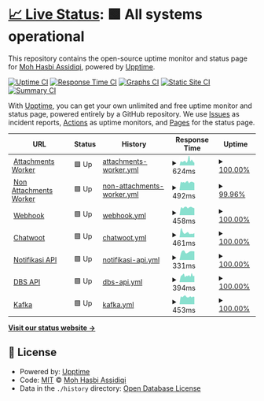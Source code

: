 # [📈 Live Status](https://demo.upptime.js.org): <!--live status--> **🟩 All systems operational**

This repository contains the open-source uptime monitor and status page for [Moh Hasbi Assidiqi](http://mohhasbias.github.com), powered by [Upptime](https://github.com/upptime/upptime).

[![Uptime CI](https://github.com/mohhasbias/cw-conn-status-page/workflows/Uptime%20CI/badge.svg)](https://github.com/mohhasbias/cw-conn-status-page/actions?query=workflow%3A%22Uptime+CI%22)
[![Response Time CI](https://github.com/mohhasbias/cw-conn-status-page/workflows/Response%20Time%20CI/badge.svg)](https://github.com/mohhasbias/cw-conn-status-page/actions?query=workflow%3A%22Response+Time+CI%22)
[![Graphs CI](https://github.com/mohhasbias/cw-conn-status-page/workflows/Graphs%20CI/badge.svg)](https://github.com/mohhasbias/cw-conn-status-page/actions?query=workflow%3A%22Graphs+CI%22)
[![Static Site CI](https://github.com/mohhasbias/cw-conn-status-page/workflows/Static%20Site%20CI/badge.svg)](https://github.com/mohhasbias/cw-conn-status-page/actions?query=workflow%3A%22Static+Site+CI%22)
[![Summary CI](https://github.com/mohhasbias/cw-conn-status-page/workflows/Summary%20CI/badge.svg)](https://github.com/mohhasbias/cw-conn-status-page/actions?query=workflow%3A%22Summary+CI%22)

With [Upptime](https://upptime.js.org), you can get your own unlimited and free uptime monitor and status page, powered entirely by a GitHub repository. We use [Issues](https://github.com/mohhasbias/cw-conn-status-page/issues) as incident reports, [Actions](https://github.com/mohhasbias/cw-conn-status-page/actions) as uptime monitors, and [Pages](https://demo.upptime.js.org) for the status page.

<!--start: status pages-->
<!-- This summary is generated by Upptime (https://github.com/upptime/upptime) -->
<!-- Do not edit this manually, your changes will be overwritten -->
<!-- prettier-ignore -->
| URL | Status | History | Response Time | Uptime |
| --- | ------ | ------- | ------------- | ------ |
| <img alt="" src="https://favicons.githubusercontent.com/cw-conn-heartbeat.vercel.app" height="13"> [Attachments Worker](https://cw-conn-heartbeat.vercel.app/api/only-attachments-beat) | 🟩 Up | [attachments-worker.yml](https://github.com/mohhasbias/cw-conn-status-page/commits/HEAD/history/attachments-worker.yml) | <details><summary><img alt="Response time graph" src="./graphs/attachments-worker/response-time-week.png" height="20"> 624ms</summary><br><a href="https://mohhasbias.github.io/cw-conn-status-page/history/attachments-worker"><img alt="Response time 666" src="https://img.shields.io/endpoint?url=https%3A%2F%2Fraw.githubusercontent.com%2Fmohhasbias%2Fcw-conn-status-page%2FHEAD%2Fapi%2Fattachments-worker%2Fresponse-time.json"></a><br><a href="https://mohhasbias.github.io/cw-conn-status-page/history/attachments-worker"><img alt="24-hour response time 359" src="https://img.shields.io/endpoint?url=https%3A%2F%2Fraw.githubusercontent.com%2Fmohhasbias%2Fcw-conn-status-page%2FHEAD%2Fapi%2Fattachments-worker%2Fresponse-time-day.json"></a><br><a href="https://mohhasbias.github.io/cw-conn-status-page/history/attachments-worker"><img alt="7-day response time 624" src="https://img.shields.io/endpoint?url=https%3A%2F%2Fraw.githubusercontent.com%2Fmohhasbias%2Fcw-conn-status-page%2FHEAD%2Fapi%2Fattachments-worker%2Fresponse-time-week.json"></a><br><a href="https://mohhasbias.github.io/cw-conn-status-page/history/attachments-worker"><img alt="30-day response time 666" src="https://img.shields.io/endpoint?url=https%3A%2F%2Fraw.githubusercontent.com%2Fmohhasbias%2Fcw-conn-status-page%2FHEAD%2Fapi%2Fattachments-worker%2Fresponse-time-month.json"></a><br><a href="https://mohhasbias.github.io/cw-conn-status-page/history/attachments-worker"><img alt="1-year response time 666" src="https://img.shields.io/endpoint?url=https%3A%2F%2Fraw.githubusercontent.com%2Fmohhasbias%2Fcw-conn-status-page%2FHEAD%2Fapi%2Fattachments-worker%2Fresponse-time-year.json"></a></details> | <details><summary><a href="https://mohhasbias.github.io/cw-conn-status-page/history/attachments-worker">100.00%</a></summary><a href="https://mohhasbias.github.io/cw-conn-status-page/history/attachments-worker"><img alt="All-time uptime 99.82%" src="https://img.shields.io/endpoint?url=https%3A%2F%2Fraw.githubusercontent.com%2Fmohhasbias%2Fcw-conn-status-page%2FHEAD%2Fapi%2Fattachments-worker%2Fuptime.json"></a><br><a href="https://mohhasbias.github.io/cw-conn-status-page/history/attachments-worker"><img alt="24-hour uptime 100.00%" src="https://img.shields.io/endpoint?url=https%3A%2F%2Fraw.githubusercontent.com%2Fmohhasbias%2Fcw-conn-status-page%2FHEAD%2Fapi%2Fattachments-worker%2Fuptime-day.json"></a><br><a href="https://mohhasbias.github.io/cw-conn-status-page/history/attachments-worker"><img alt="7-day uptime 100.00%" src="https://img.shields.io/endpoint?url=https%3A%2F%2Fraw.githubusercontent.com%2Fmohhasbias%2Fcw-conn-status-page%2FHEAD%2Fapi%2Fattachments-worker%2Fuptime-week.json"></a><br><a href="https://mohhasbias.github.io/cw-conn-status-page/history/attachments-worker"><img alt="30-day uptime 99.82%" src="https://img.shields.io/endpoint?url=https%3A%2F%2Fraw.githubusercontent.com%2Fmohhasbias%2Fcw-conn-status-page%2FHEAD%2Fapi%2Fattachments-worker%2Fuptime-month.json"></a><br><a href="https://mohhasbias.github.io/cw-conn-status-page/history/attachments-worker"><img alt="1-year uptime 99.82%" src="https://img.shields.io/endpoint?url=https%3A%2F%2Fraw.githubusercontent.com%2Fmohhasbias%2Fcw-conn-status-page%2FHEAD%2Fapi%2Fattachments-worker%2Fuptime-year.json"></a></details>
| <img alt="" src="https://favicons.githubusercontent.com/cw-conn-heartbeat.vercel.app" height="13"> [Non Attachments Worker](https://cw-conn-heartbeat.vercel.app/api/skip-attachments-beat) | 🟩 Up | [non-attachments-worker.yml](https://github.com/mohhasbias/cw-conn-status-page/commits/HEAD/history/non-attachments-worker.yml) | <details><summary><img alt="Response time graph" src="./graphs/non-attachments-worker/response-time-week.png" height="20"> 492ms</summary><br><a href="https://mohhasbias.github.io/cw-conn-status-page/history/non-attachments-worker"><img alt="Response time 485" src="https://img.shields.io/endpoint?url=https%3A%2F%2Fraw.githubusercontent.com%2Fmohhasbias%2Fcw-conn-status-page%2FHEAD%2Fapi%2Fnon-attachments-worker%2Fresponse-time.json"></a><br><a href="https://mohhasbias.github.io/cw-conn-status-page/history/non-attachments-worker"><img alt="24-hour response time 543" src="https://img.shields.io/endpoint?url=https%3A%2F%2Fraw.githubusercontent.com%2Fmohhasbias%2Fcw-conn-status-page%2FHEAD%2Fapi%2Fnon-attachments-worker%2Fresponse-time-day.json"></a><br><a href="https://mohhasbias.github.io/cw-conn-status-page/history/non-attachments-worker"><img alt="7-day response time 492" src="https://img.shields.io/endpoint?url=https%3A%2F%2Fraw.githubusercontent.com%2Fmohhasbias%2Fcw-conn-status-page%2FHEAD%2Fapi%2Fnon-attachments-worker%2Fresponse-time-week.json"></a><br><a href="https://mohhasbias.github.io/cw-conn-status-page/history/non-attachments-worker"><img alt="30-day response time 485" src="https://img.shields.io/endpoint?url=https%3A%2F%2Fraw.githubusercontent.com%2Fmohhasbias%2Fcw-conn-status-page%2FHEAD%2Fapi%2Fnon-attachments-worker%2Fresponse-time-month.json"></a><br><a href="https://mohhasbias.github.io/cw-conn-status-page/history/non-attachments-worker"><img alt="1-year response time 485" src="https://img.shields.io/endpoint?url=https%3A%2F%2Fraw.githubusercontent.com%2Fmohhasbias%2Fcw-conn-status-page%2FHEAD%2Fapi%2Fnon-attachments-worker%2Fresponse-time-year.json"></a></details> | <details><summary><a href="https://mohhasbias.github.io/cw-conn-status-page/history/non-attachments-worker">99.96%</a></summary><a href="https://mohhasbias.github.io/cw-conn-status-page/history/non-attachments-worker"><img alt="All-time uptime 99.99%" src="https://img.shields.io/endpoint?url=https%3A%2F%2Fraw.githubusercontent.com%2Fmohhasbias%2Fcw-conn-status-page%2FHEAD%2Fapi%2Fnon-attachments-worker%2Fuptime.json"></a><br><a href="https://mohhasbias.github.io/cw-conn-status-page/history/non-attachments-worker"><img alt="24-hour uptime 99.73%" src="https://img.shields.io/endpoint?url=https%3A%2F%2Fraw.githubusercontent.com%2Fmohhasbias%2Fcw-conn-status-page%2FHEAD%2Fapi%2Fnon-attachments-worker%2Fuptime-day.json"></a><br><a href="https://mohhasbias.github.io/cw-conn-status-page/history/non-attachments-worker"><img alt="7-day uptime 99.96%" src="https://img.shields.io/endpoint?url=https%3A%2F%2Fraw.githubusercontent.com%2Fmohhasbias%2Fcw-conn-status-page%2FHEAD%2Fapi%2Fnon-attachments-worker%2Fuptime-week.json"></a><br><a href="https://mohhasbias.github.io/cw-conn-status-page/history/non-attachments-worker"><img alt="30-day uptime 99.99%" src="https://img.shields.io/endpoint?url=https%3A%2F%2Fraw.githubusercontent.com%2Fmohhasbias%2Fcw-conn-status-page%2FHEAD%2Fapi%2Fnon-attachments-worker%2Fuptime-month.json"></a><br><a href="https://mohhasbias.github.io/cw-conn-status-page/history/non-attachments-worker"><img alt="1-year uptime 99.99%" src="https://img.shields.io/endpoint?url=https%3A%2F%2Fraw.githubusercontent.com%2Fmohhasbias%2Fcw-conn-status-page%2FHEAD%2Fapi%2Fnon-attachments-worker%2Fuptime-year.json"></a></details>
| <img alt="" src="https://favicons.githubusercontent.com/cw-conn-heartbeat.vercel.app" height="13"> [Webhook](https://cw-conn-heartbeat.vercel.app/api/webhook-beat) | 🟩 Up | [webhook.yml](https://github.com/mohhasbias/cw-conn-status-page/commits/HEAD/history/webhook.yml) | <details><summary><img alt="Response time graph" src="./graphs/webhook/response-time-week.png" height="20"> 458ms</summary><br><a href="https://mohhasbias.github.io/cw-conn-status-page/history/webhook"><img alt="Response time 493" src="https://img.shields.io/endpoint?url=https%3A%2F%2Fraw.githubusercontent.com%2Fmohhasbias%2Fcw-conn-status-page%2FHEAD%2Fapi%2Fwebhook%2Fresponse-time.json"></a><br><a href="https://mohhasbias.github.io/cw-conn-status-page/history/webhook"><img alt="24-hour response time 442" src="https://img.shields.io/endpoint?url=https%3A%2F%2Fraw.githubusercontent.com%2Fmohhasbias%2Fcw-conn-status-page%2FHEAD%2Fapi%2Fwebhook%2Fresponse-time-day.json"></a><br><a href="https://mohhasbias.github.io/cw-conn-status-page/history/webhook"><img alt="7-day response time 458" src="https://img.shields.io/endpoint?url=https%3A%2F%2Fraw.githubusercontent.com%2Fmohhasbias%2Fcw-conn-status-page%2FHEAD%2Fapi%2Fwebhook%2Fresponse-time-week.json"></a><br><a href="https://mohhasbias.github.io/cw-conn-status-page/history/webhook"><img alt="30-day response time 493" src="https://img.shields.io/endpoint?url=https%3A%2F%2Fraw.githubusercontent.com%2Fmohhasbias%2Fcw-conn-status-page%2FHEAD%2Fapi%2Fwebhook%2Fresponse-time-month.json"></a><br><a href="https://mohhasbias.github.io/cw-conn-status-page/history/webhook"><img alt="1-year response time 493" src="https://img.shields.io/endpoint?url=https%3A%2F%2Fraw.githubusercontent.com%2Fmohhasbias%2Fcw-conn-status-page%2FHEAD%2Fapi%2Fwebhook%2Fresponse-time-year.json"></a></details> | <details><summary><a href="https://mohhasbias.github.io/cw-conn-status-page/history/webhook">100.00%</a></summary><a href="https://mohhasbias.github.io/cw-conn-status-page/history/webhook"><img alt="All-time uptime 98.07%" src="https://img.shields.io/endpoint?url=https%3A%2F%2Fraw.githubusercontent.com%2Fmohhasbias%2Fcw-conn-status-page%2FHEAD%2Fapi%2Fwebhook%2Fuptime.json"></a><br><a href="https://mohhasbias.github.io/cw-conn-status-page/history/webhook"><img alt="24-hour uptime 100.00%" src="https://img.shields.io/endpoint?url=https%3A%2F%2Fraw.githubusercontent.com%2Fmohhasbias%2Fcw-conn-status-page%2FHEAD%2Fapi%2Fwebhook%2Fuptime-day.json"></a><br><a href="https://mohhasbias.github.io/cw-conn-status-page/history/webhook"><img alt="7-day uptime 100.00%" src="https://img.shields.io/endpoint?url=https%3A%2F%2Fraw.githubusercontent.com%2Fmohhasbias%2Fcw-conn-status-page%2FHEAD%2Fapi%2Fwebhook%2Fuptime-week.json"></a><br><a href="https://mohhasbias.github.io/cw-conn-status-page/history/webhook"><img alt="30-day uptime 98.07%" src="https://img.shields.io/endpoint?url=https%3A%2F%2Fraw.githubusercontent.com%2Fmohhasbias%2Fcw-conn-status-page%2FHEAD%2Fapi%2Fwebhook%2Fuptime-month.json"></a><br><a href="https://mohhasbias.github.io/cw-conn-status-page/history/webhook"><img alt="1-year uptime 98.07%" src="https://img.shields.io/endpoint?url=https%3A%2F%2Fraw.githubusercontent.com%2Fmohhasbias%2Fcw-conn-status-page%2FHEAD%2Fapi%2Fwebhook%2Fuptime-year.json"></a></details>
| <img alt="" src="https://favicons.githubusercontent.com/dev-cw.hsi.id" height="13"> [Chatwoot](https://dev-cw.hsi.id) | 🟩 Up | [chatwoot.yml](https://github.com/mohhasbias/cw-conn-status-page/commits/HEAD/history/chatwoot.yml) | <details><summary><img alt="Response time graph" src="./graphs/chatwoot/response-time-week.png" height="20"> 461ms</summary><br><a href="https://mohhasbias.github.io/cw-conn-status-page/history/chatwoot"><img alt="Response time 742" src="https://img.shields.io/endpoint?url=https%3A%2F%2Fraw.githubusercontent.com%2Fmohhasbias%2Fcw-conn-status-page%2FHEAD%2Fapi%2Fchatwoot%2Fresponse-time.json"></a><br><a href="https://mohhasbias.github.io/cw-conn-status-page/history/chatwoot"><img alt="24-hour response time 411" src="https://img.shields.io/endpoint?url=https%3A%2F%2Fraw.githubusercontent.com%2Fmohhasbias%2Fcw-conn-status-page%2FHEAD%2Fapi%2Fchatwoot%2Fresponse-time-day.json"></a><br><a href="https://mohhasbias.github.io/cw-conn-status-page/history/chatwoot"><img alt="7-day response time 461" src="https://img.shields.io/endpoint?url=https%3A%2F%2Fraw.githubusercontent.com%2Fmohhasbias%2Fcw-conn-status-page%2FHEAD%2Fapi%2Fchatwoot%2Fresponse-time-week.json"></a><br><a href="https://mohhasbias.github.io/cw-conn-status-page/history/chatwoot"><img alt="30-day response time 742" src="https://img.shields.io/endpoint?url=https%3A%2F%2Fraw.githubusercontent.com%2Fmohhasbias%2Fcw-conn-status-page%2FHEAD%2Fapi%2Fchatwoot%2Fresponse-time-month.json"></a><br><a href="https://mohhasbias.github.io/cw-conn-status-page/history/chatwoot"><img alt="1-year response time 742" src="https://img.shields.io/endpoint?url=https%3A%2F%2Fraw.githubusercontent.com%2Fmohhasbias%2Fcw-conn-status-page%2FHEAD%2Fapi%2Fchatwoot%2Fresponse-time-year.json"></a></details> | <details><summary><a href="https://mohhasbias.github.io/cw-conn-status-page/history/chatwoot">100.00%</a></summary><a href="https://mohhasbias.github.io/cw-conn-status-page/history/chatwoot"><img alt="All-time uptime 100.00%" src="https://img.shields.io/endpoint?url=https%3A%2F%2Fraw.githubusercontent.com%2Fmohhasbias%2Fcw-conn-status-page%2FHEAD%2Fapi%2Fchatwoot%2Fuptime.json"></a><br><a href="https://mohhasbias.github.io/cw-conn-status-page/history/chatwoot"><img alt="24-hour uptime 100.00%" src="https://img.shields.io/endpoint?url=https%3A%2F%2Fraw.githubusercontent.com%2Fmohhasbias%2Fcw-conn-status-page%2FHEAD%2Fapi%2Fchatwoot%2Fuptime-day.json"></a><br><a href="https://mohhasbias.github.io/cw-conn-status-page/history/chatwoot"><img alt="7-day uptime 100.00%" src="https://img.shields.io/endpoint?url=https%3A%2F%2Fraw.githubusercontent.com%2Fmohhasbias%2Fcw-conn-status-page%2FHEAD%2Fapi%2Fchatwoot%2Fuptime-week.json"></a><br><a href="https://mohhasbias.github.io/cw-conn-status-page/history/chatwoot"><img alt="30-day uptime 100.00%" src="https://img.shields.io/endpoint?url=https%3A%2F%2Fraw.githubusercontent.com%2Fmohhasbias%2Fcw-conn-status-page%2FHEAD%2Fapi%2Fchatwoot%2Fuptime-month.json"></a><br><a href="https://mohhasbias.github.io/cw-conn-status-page/history/chatwoot"><img alt="1-year uptime 100.00%" src="https://img.shields.io/endpoint?url=https%3A%2F%2Fraw.githubusercontent.com%2Fmohhasbias%2Fcw-conn-status-page%2FHEAD%2Fapi%2Fchatwoot%2Fuptime-year.json"></a></details>
| <img alt="" src="https://favicons.githubusercontent.com/notifikasi.hsi.id" height="13"> [Notifikasi API](https://notifikasi.hsi.id/ping) | 🟩 Up | [notifikasi-api.yml](https://github.com/mohhasbias/cw-conn-status-page/commits/HEAD/history/notifikasi-api.yml) | <details><summary><img alt="Response time graph" src="./graphs/notifikasi-api/response-time-week.png" height="20"> 331ms</summary><br><a href="https://mohhasbias.github.io/cw-conn-status-page/history/notifikasi-api"><img alt="Response time 357" src="https://img.shields.io/endpoint?url=https%3A%2F%2Fraw.githubusercontent.com%2Fmohhasbias%2Fcw-conn-status-page%2FHEAD%2Fapi%2Fnotifikasi-api%2Fresponse-time.json"></a><br><a href="https://mohhasbias.github.io/cw-conn-status-page/history/notifikasi-api"><img alt="24-hour response time 343" src="https://img.shields.io/endpoint?url=https%3A%2F%2Fraw.githubusercontent.com%2Fmohhasbias%2Fcw-conn-status-page%2FHEAD%2Fapi%2Fnotifikasi-api%2Fresponse-time-day.json"></a><br><a href="https://mohhasbias.github.io/cw-conn-status-page/history/notifikasi-api"><img alt="7-day response time 331" src="https://img.shields.io/endpoint?url=https%3A%2F%2Fraw.githubusercontent.com%2Fmohhasbias%2Fcw-conn-status-page%2FHEAD%2Fapi%2Fnotifikasi-api%2Fresponse-time-week.json"></a><br><a href="https://mohhasbias.github.io/cw-conn-status-page/history/notifikasi-api"><img alt="30-day response time 357" src="https://img.shields.io/endpoint?url=https%3A%2F%2Fraw.githubusercontent.com%2Fmohhasbias%2Fcw-conn-status-page%2FHEAD%2Fapi%2Fnotifikasi-api%2Fresponse-time-month.json"></a><br><a href="https://mohhasbias.github.io/cw-conn-status-page/history/notifikasi-api"><img alt="1-year response time 357" src="https://img.shields.io/endpoint?url=https%3A%2F%2Fraw.githubusercontent.com%2Fmohhasbias%2Fcw-conn-status-page%2FHEAD%2Fapi%2Fnotifikasi-api%2Fresponse-time-year.json"></a></details> | <details><summary><a href="https://mohhasbias.github.io/cw-conn-status-page/history/notifikasi-api">100.00%</a></summary><a href="https://mohhasbias.github.io/cw-conn-status-page/history/notifikasi-api"><img alt="All-time uptime 99.95%" src="https://img.shields.io/endpoint?url=https%3A%2F%2Fraw.githubusercontent.com%2Fmohhasbias%2Fcw-conn-status-page%2FHEAD%2Fapi%2Fnotifikasi-api%2Fuptime.json"></a><br><a href="https://mohhasbias.github.io/cw-conn-status-page/history/notifikasi-api"><img alt="24-hour uptime 100.00%" src="https://img.shields.io/endpoint?url=https%3A%2F%2Fraw.githubusercontent.com%2Fmohhasbias%2Fcw-conn-status-page%2FHEAD%2Fapi%2Fnotifikasi-api%2Fuptime-day.json"></a><br><a href="https://mohhasbias.github.io/cw-conn-status-page/history/notifikasi-api"><img alt="7-day uptime 100.00%" src="https://img.shields.io/endpoint?url=https%3A%2F%2Fraw.githubusercontent.com%2Fmohhasbias%2Fcw-conn-status-page%2FHEAD%2Fapi%2Fnotifikasi-api%2Fuptime-week.json"></a><br><a href="https://mohhasbias.github.io/cw-conn-status-page/history/notifikasi-api"><img alt="30-day uptime 99.95%" src="https://img.shields.io/endpoint?url=https%3A%2F%2Fraw.githubusercontent.com%2Fmohhasbias%2Fcw-conn-status-page%2FHEAD%2Fapi%2Fnotifikasi-api%2Fuptime-month.json"></a><br><a href="https://mohhasbias.github.io/cw-conn-status-page/history/notifikasi-api"><img alt="1-year uptime 99.95%" src="https://img.shields.io/endpoint?url=https%3A%2F%2Fraw.githubusercontent.com%2Fmohhasbias%2Fcw-conn-status-page%2FHEAD%2Fapi%2Fnotifikasi-api%2Fuptime-year.json"></a></details>
| <img alt="" src="https://favicons.githubusercontent.com/dbs.hsi.id" height="13"> [DBS API](https://dbs.hsi.id/useruser/regcode/12345) | 🟩 Up | [dbs-api.yml](https://github.com/mohhasbias/cw-conn-status-page/commits/HEAD/history/dbs-api.yml) | <details><summary><img alt="Response time graph" src="./graphs/dbs-api/response-time-week.png" height="20"> 394ms</summary><br><a href="https://mohhasbias.github.io/cw-conn-status-page/history/dbs-api"><img alt="Response time 850" src="https://img.shields.io/endpoint?url=https%3A%2F%2Fraw.githubusercontent.com%2Fmohhasbias%2Fcw-conn-status-page%2FHEAD%2Fapi%2Fdbs-api%2Fresponse-time.json"></a><br><a href="https://mohhasbias.github.io/cw-conn-status-page/history/dbs-api"><img alt="24-hour response time 375" src="https://img.shields.io/endpoint?url=https%3A%2F%2Fraw.githubusercontent.com%2Fmohhasbias%2Fcw-conn-status-page%2FHEAD%2Fapi%2Fdbs-api%2Fresponse-time-day.json"></a><br><a href="https://mohhasbias.github.io/cw-conn-status-page/history/dbs-api"><img alt="7-day response time 394" src="https://img.shields.io/endpoint?url=https%3A%2F%2Fraw.githubusercontent.com%2Fmohhasbias%2Fcw-conn-status-page%2FHEAD%2Fapi%2Fdbs-api%2Fresponse-time-week.json"></a><br><a href="https://mohhasbias.github.io/cw-conn-status-page/history/dbs-api"><img alt="30-day response time 850" src="https://img.shields.io/endpoint?url=https%3A%2F%2Fraw.githubusercontent.com%2Fmohhasbias%2Fcw-conn-status-page%2FHEAD%2Fapi%2Fdbs-api%2Fresponse-time-month.json"></a><br><a href="https://mohhasbias.github.io/cw-conn-status-page/history/dbs-api"><img alt="1-year response time 850" src="https://img.shields.io/endpoint?url=https%3A%2F%2Fraw.githubusercontent.com%2Fmohhasbias%2Fcw-conn-status-page%2FHEAD%2Fapi%2Fdbs-api%2Fresponse-time-year.json"></a></details> | <details><summary><a href="https://mohhasbias.github.io/cw-conn-status-page/history/dbs-api">100.00%</a></summary><a href="https://mohhasbias.github.io/cw-conn-status-page/history/dbs-api"><img alt="All-time uptime 99.95%" src="https://img.shields.io/endpoint?url=https%3A%2F%2Fraw.githubusercontent.com%2Fmohhasbias%2Fcw-conn-status-page%2FHEAD%2Fapi%2Fdbs-api%2Fuptime.json"></a><br><a href="https://mohhasbias.github.io/cw-conn-status-page/history/dbs-api"><img alt="24-hour uptime 100.00%" src="https://img.shields.io/endpoint?url=https%3A%2F%2Fraw.githubusercontent.com%2Fmohhasbias%2Fcw-conn-status-page%2FHEAD%2Fapi%2Fdbs-api%2Fuptime-day.json"></a><br><a href="https://mohhasbias.github.io/cw-conn-status-page/history/dbs-api"><img alt="7-day uptime 100.00%" src="https://img.shields.io/endpoint?url=https%3A%2F%2Fraw.githubusercontent.com%2Fmohhasbias%2Fcw-conn-status-page%2FHEAD%2Fapi%2Fdbs-api%2Fuptime-week.json"></a><br><a href="https://mohhasbias.github.io/cw-conn-status-page/history/dbs-api"><img alt="30-day uptime 99.95%" src="https://img.shields.io/endpoint?url=https%3A%2F%2Fraw.githubusercontent.com%2Fmohhasbias%2Fcw-conn-status-page%2FHEAD%2Fapi%2Fdbs-api%2Fuptime-month.json"></a><br><a href="https://mohhasbias.github.io/cw-conn-status-page/history/dbs-api"><img alt="1-year uptime 99.95%" src="https://img.shields.io/endpoint?url=https%3A%2F%2Fraw.githubusercontent.com%2Fmohhasbias%2Fcw-conn-status-page%2FHEAD%2Fapi%2Fdbs-api%2Fuptime-year.json"></a></details>
| <img alt="" src="https://favicons.githubusercontent.com/cw-conn-heartbeat.vercel.app" height="13"> [Kafka](https://cw-conn-heartbeat.vercel.app/api/kafka) | 🟩 Up | [kafka.yml](https://github.com/mohhasbias/cw-conn-status-page/commits/HEAD/history/kafka.yml) | <details><summary><img alt="Response time graph" src="./graphs/kafka/response-time-week.png" height="20"> 453ms</summary><br><a href="https://mohhasbias.github.io/cw-conn-status-page/history/kafka"><img alt="Response time 555" src="https://img.shields.io/endpoint?url=https%3A%2F%2Fraw.githubusercontent.com%2Fmohhasbias%2Fcw-conn-status-page%2FHEAD%2Fapi%2Fkafka%2Fresponse-time.json"></a><br><a href="https://mohhasbias.github.io/cw-conn-status-page/history/kafka"><img alt="24-hour response time 441" src="https://img.shields.io/endpoint?url=https%3A%2F%2Fraw.githubusercontent.com%2Fmohhasbias%2Fcw-conn-status-page%2FHEAD%2Fapi%2Fkafka%2Fresponse-time-day.json"></a><br><a href="https://mohhasbias.github.io/cw-conn-status-page/history/kafka"><img alt="7-day response time 453" src="https://img.shields.io/endpoint?url=https%3A%2F%2Fraw.githubusercontent.com%2Fmohhasbias%2Fcw-conn-status-page%2FHEAD%2Fapi%2Fkafka%2Fresponse-time-week.json"></a><br><a href="https://mohhasbias.github.io/cw-conn-status-page/history/kafka"><img alt="30-day response time 555" src="https://img.shields.io/endpoint?url=https%3A%2F%2Fraw.githubusercontent.com%2Fmohhasbias%2Fcw-conn-status-page%2FHEAD%2Fapi%2Fkafka%2Fresponse-time-month.json"></a><br><a href="https://mohhasbias.github.io/cw-conn-status-page/history/kafka"><img alt="1-year response time 555" src="https://img.shields.io/endpoint?url=https%3A%2F%2Fraw.githubusercontent.com%2Fmohhasbias%2Fcw-conn-status-page%2FHEAD%2Fapi%2Fkafka%2Fresponse-time-year.json"></a></details> | <details><summary><a href="https://mohhasbias.github.io/cw-conn-status-page/history/kafka">100.00%</a></summary><a href="https://mohhasbias.github.io/cw-conn-status-page/history/kafka"><img alt="All-time uptime 99.27%" src="https://img.shields.io/endpoint?url=https%3A%2F%2Fraw.githubusercontent.com%2Fmohhasbias%2Fcw-conn-status-page%2FHEAD%2Fapi%2Fkafka%2Fuptime.json"></a><br><a href="https://mohhasbias.github.io/cw-conn-status-page/history/kafka"><img alt="24-hour uptime 100.00%" src="https://img.shields.io/endpoint?url=https%3A%2F%2Fraw.githubusercontent.com%2Fmohhasbias%2Fcw-conn-status-page%2FHEAD%2Fapi%2Fkafka%2Fuptime-day.json"></a><br><a href="https://mohhasbias.github.io/cw-conn-status-page/history/kafka"><img alt="7-day uptime 100.00%" src="https://img.shields.io/endpoint?url=https%3A%2F%2Fraw.githubusercontent.com%2Fmohhasbias%2Fcw-conn-status-page%2FHEAD%2Fapi%2Fkafka%2Fuptime-week.json"></a><br><a href="https://mohhasbias.github.io/cw-conn-status-page/history/kafka"><img alt="30-day uptime 99.27%" src="https://img.shields.io/endpoint?url=https%3A%2F%2Fraw.githubusercontent.com%2Fmohhasbias%2Fcw-conn-status-page%2FHEAD%2Fapi%2Fkafka%2Fuptime-month.json"></a><br><a href="https://mohhasbias.github.io/cw-conn-status-page/history/kafka"><img alt="1-year uptime 99.27%" src="https://img.shields.io/endpoint?url=https%3A%2F%2Fraw.githubusercontent.com%2Fmohhasbias%2Fcw-conn-status-page%2FHEAD%2Fapi%2Fkafka%2Fuptime-year.json"></a></details>

<!--end: status pages-->

[**Visit our status website →**](https://demo.upptime.js.org)

## 📄 License

- Powered by: [Upptime](https://github.com/upptime/upptime)
- Code: [MIT](./LICENSE) © [Moh Hasbi Assidiqi](http://mohhasbias.github.com)
- Data in the `./history` directory: [Open Database License](https://opendatacommons.org/licenses/odbl/1-0/)
